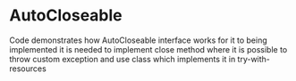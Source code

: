 # AutoCloseable
Code demonstrates how AutoCloseable interface works for it to being implemented it is needed to implement close method where it is possible to throw custom exception and use class which implements it in try-with-resources

